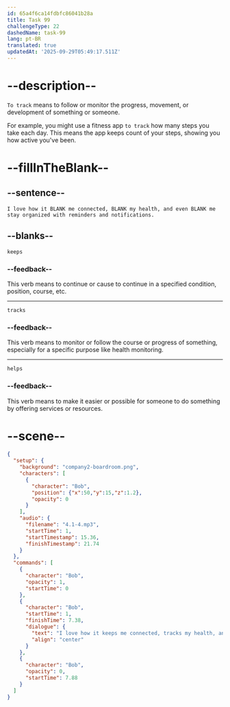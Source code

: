 ```yaml
---
id: 65a4f6ca14fdbfc86041b28a
title: Task 99
challengeType: 22
dashedName: task-99
lang: pt-BR
translated: true
updatedAt: '2025-09-29T05:49:17.511Z'
---
```


<!-- (Audio) Bob: I love how it keeps me connected, tracks my health, and even helps me stay organized with reminders and notifications. -->

# --description--

`To track` means to follow or monitor the progress, movement, or development of something or someone. 

For example, you might use a fitness app `to track` how many steps you take each day. This means the app keeps count of your steps, showing you how active you've been. 

# --fillInTheBlank--

## --sentence--

`I love how it BLANK me connected, BLANK my health, and even BLANK me stay organized with reminders and notifications.`

## --blanks--

`keeps`

### --feedback--

This verb means to continue or cause to continue in a specified condition, position, course, etc.

---

`tracks`

### --feedback--

This verb means to monitor or follow the course or progress of something, especially for a specific purpose like health monitoring.

---

`helps`

### --feedback--

This verb means to make it easier or possible for someone to do something by offering services or resources.

# --scene--

```json
{
  "setup": {
    "background": "company2-boardroom.png",
    "characters": [
      {
        "character": "Bob",
        "position": {"x":50,"y":15,"z":1.2},
        "opacity": 0
      }
    ],
    "audio": {
      "filename": "4.1-4.mp3",
      "startTime": 1,
      "startTimestamp": 15.36,
      "finishTimestamp": 21.74
    }
  },
  "commands": [
    {
      "character": "Bob",
      "opacity": 1,
      "startTime": 0
    },
    {
      "character": "Bob",
      "startTime": 1,
      "finishTime": 7.38,
      "dialogue": {
        "text": "I love how it keeps me connected, tracks my health, and even helps me stay organized with reminders and notifications.",
        "align": "center"
      }
    },
    {
      "character": "Bob",
      "opacity": 0,
      "startTime": 7.88
    }
  ]
}
```

